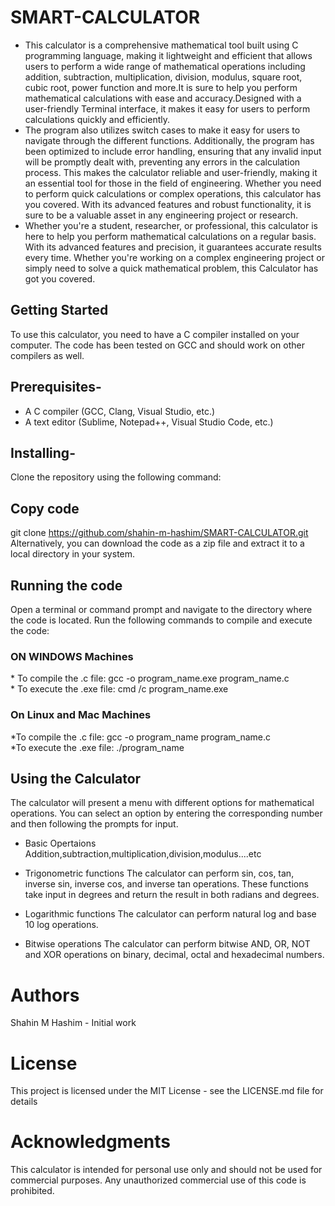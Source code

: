 # SMART-CALCULATOR
* This calculator is a comprehensive mathematical tool built using C programming language, making it lightweight and efficient that allows users to perform a wide range of mathematical operations including addition, subtraction, multiplication, division, modulus, square root, cubic root, power function and more.It is sure to help you perform mathematical calculations with ease and accuracy.Designed with a user-friendly Terminal interface, it makes it easy for users to perform calculations quickly and efficiently. 
* The program also utilizes switch cases to make it easy for users to navigate through the different functions. Additionally, the program has been optimized to include error handling, ensuring that any invalid input will be promptly dealt with, preventing any errors in the calculation process. This makes the calculator reliable and user-friendly, making it an essential tool for those in the field of engineering. Whether you need to perform quick calculations or complex operations, this calculator has you covered. With its advanced features and robust functionality, it is sure to be a valuable asset in any engineering project or research.
* Whether you're a student, researcher, or professional, this calculator is here to help you perform mathematical calculations on a regular basis. With its advanced features and precision, it guarantees accurate results every time. Whether you're working on a complex engineering project or simply need to solve a quick mathematical problem, this Calculator has got you covered.

## Getting Started

To use this calculator, you need to have a C compiler installed on your computer. The code has been tested on GCC and should work on other compilers as well.

## Prerequisites-
* A C compiler (GCC, Clang, Visual Studio, etc.)
* A text editor (Sublime, Notepad++, Visual Studio Code, etc.)

## Installing-
Clone the repository using the following command:

## Copy code
git clone https://github.com/shahin-m-hashim/SMART-CALCULATOR.git<br>
Alternatively, you can download the code as a zip file and extract it to a local directory in your system.

## Running the code
Open a terminal or command prompt and navigate to the directory where the code is located. Run the following commands to compile and execute the code:

<h3> ON WINDOWS Machines </h3> 
* To compile the .c file: gcc -o program_name.exe program_name.c <br>
* To execute the .exe file: cmd /c program_name.exe

<h3> On Linux and Mac Machines </h3>
*To compile the .c file: gcc -o program_name program_name.c <br>
*To execute the .exe file: ./program_name

## Using the Calculator
The calculator will present a menu with different options for mathematical operations. You can select an option by entering the corresponding number and then following the prompts for input.

* Basic Opertaions
Addition,subtraction,multiplication,division,modulus....etc

* Trigonometric functions
The calculator can perform sin, cos, tan, inverse sin, inverse cos, and inverse tan operations. These functions take input in degrees and return the result in both radians and degrees.

* Logarithmic functions
The calculator can perform natural log and base 10 log operations.

* Bitwise operations
The calculator can perform bitwise AND, OR, NOT and XOR operations on binary, decimal, octal and hexadecimal numbers.

# Authors
Shahin M Hashim - Initial work 

# License
This project is licensed under the MIT License - see the LICENSE.md file for details

# Acknowledgments
This calculator is intended for personal use only and should not be used for commercial purposes. 
Any unauthorized commercial use of this code is prohibited.
